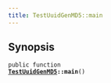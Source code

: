 ```yaml
---
title: TestUuidGenMD5::main
---
```


## Synopsis

<code>public function <b><a href="TestUuidGenMD5">TestUuidGenMD5</a>::main</b>()</code>

